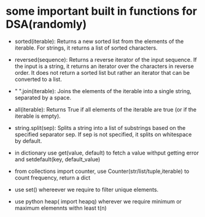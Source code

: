 # some important built in functions for DSA(randomly)

- sorted(iterable): Returns a new sorted list from the elements of the iterable. For strings, it returns a list of sorted characters.

- reversed(sequence): Returns a reverse iterator of the input sequence. If the input is a string, it returns an iterator over the characters in reverse order. It does not return a sorted list but rather an iterator that can be converted to a list.

- " ".join(iterable): Joins the elements of the iterable into a single string, separated by a space.

- all(iterable): Returns True if all elements of the iterable are true (or if the iterable is empty).

- string.split(sep): Splits a string into a list of substrings based on the specified separator sep. If sep is not specified, it splits on whitespace by default.

- in dictionary use get(value, default) to fetch a value withput getting error and setdefault(key, default_value)

-  from collections import counter, use Counter(str/list/tuple,iterable) to count frequency, return a dict

- use set() whereever we require to filter unique elements.

- use python heap( import heapq) wherever we require minimum or maximum elemennts withn least t(n)




